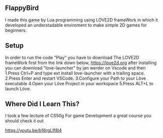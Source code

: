 ## FlappyBird
I made this game by Lua programming using LOVE2D frameWork
in which it developed an understadable enviroment to make 
simple 2D games for beginners.
  
## Setup
In order to run the code "Play" you have to download The 
LOVE2D frameWork first from the link down below,
https://love2d.org
after installing you can download "love-launcher" by jan werder
on Vscode and then 
1.Press Ctrl+P and type ext install love-launcher with a trailing space.
2.Press Enter and restart VSCode.
3.Configure your Path to your Löve executable
4.Open your Löve Project in your workspace
5.Press ALT+L to launch Löve.
## Where Did I Learn This?
I took a few lecture of CS50g For game Development a great 
course you should check it out
 
https://youtu.be/b16rgLIf8I4
